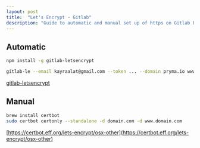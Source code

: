 ```yaml
---
layout: post
title:  "Let's Encrypt - Gitlab"
description: "Guide to automatic and manual set up of https on Gitlab Pages."
---
```


## Automatic

```bash
npm install -g gitlab-letsencrypt

gitlab-le --email kayraalat@gmail.com --token ... --domain pryma.io www.pryma.io --repository https://gitlab.com/Tigin/pryma-landing --production
```

[gitlab-letsencrypt](https://github.com/rolodato/gitlab-letsencrypt)

## Manual

``` bash
brew install certbot
sudo certbot certonly --standalone -d domain.com -d www.domain.com
```

[https://certbot.eff.org/lets-encrypt/osx-other](https://certbot.eff.org/lets-encrypt/osx-other)

